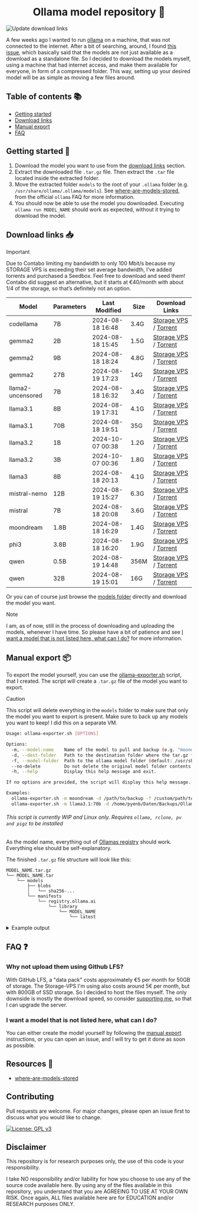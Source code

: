 <h1 align="center">
Ollama model repository 🦙
</h1>

![Update download links](https://github.com/Pyenb/Ollama-models/actions/workflows/main.yaml/badge.svg)

A few weeks ago I wanted to run [ollama](https://github.com/ollama/ollama/) on a machine, that was not connected to the internet. After a bit of searching, around, I found [this issue](https://github.com/ollama/ollama/issues/696), which basically said that the models are not just available as a download as a standalone file. So I decided to download the models myself, using a machine that had internet access, and make them available for everyone, in form of a compressed folder. This way, setting up your desired model will be as simple as moving a few files around.

## Table of contents 📚

- [Getting started](#getting-started-)
- [Download links](#download-links-)
- [Manual export](#manual-export-)
- [FAQ](#faq-)

## Getting started 🚀

1. Download the model you want to use from the [download links](#download-links-) section.
2. Extract the downloaded file `.tar.gz` file. Then extract the `.tar` file located inside the extracted folder.
3. Move the extracted folder `models` to the root of your `.ollama` folder (e.g. `/usr/share/ollama/.ollama/models`). See [where-are-models-stored](https://github.com/ollama/ollama/blob/main/docs/faq.md#where-are-models-stored), from the official `ollama` FAQ for more information.
4. You should now be able to use the model you downloaded. Executing `ollama run MODEL_NAME` should work as expected, without it trying to download the model.

## Download links 📥

> [!IMPORTANT]
> Due to Contabo limiting my bandwidth to only 100 Mbit/s because my STORAGE VPS is exceeding their set average bandwidth, I’ve added torrents and purchased a Seedbox. Feel free to download and seed them! Contabo did suggest an alternative, but it starts at €40/month with about 1/4 of the storage, so that’s definitely not an option.

<!-- MODEL_TABLE_START -->
| Model | Parameters | Last Modified | Size | Download Links |
| --- | --- | --- | --- | --- |
| codellama | 7B | 2024-08-18 16:48 | 3.4G | [Storage VPS](https://data.pyenb.network/Github/Ollama/models/codellama:7b.tar.gz) / [Torrent](https://data.pyenb.network/Github/Ollama/models/torrents/codellama:7b.tar.gz.torrent) |
| gemma2 | 2B | 2024-08-18 15:45 | 1.5G | [Storage VPS](https://data.pyenb.network/Github/Ollama/models/gemma2:2b.tar.gz) / [Torrent](https://data.pyenb.network/Github/Ollama/models/torrents/gemma2:2b.tar.gz.torrent) |
| gemma2 | 9B | 2024-08-18 18:24 | 4.8G | [Storage VPS](https://data.pyenb.network/Github/Ollama/models/gemma2:9b.tar.gz) / [Torrent](https://data.pyenb.network/Github/Ollama/models/torrents/gemma2:9b.tar.gz.torrent) |
| gemma2 | 27B | 2024-08-19 17:23 | 14G | [Storage VPS](https://data.pyenb.network/Github/Ollama/models/gemma2:27b.tar.gz) / [Torrent](https://data.pyenb.network/Github/Ollama/models/torrents/gemma2:27b.tar.gz.torrent) |
| llama2-uncensored | 7B | 2024-08-18 16:32 | 3.4G | [Storage VPS](https://data.pyenb.network/Github/Ollama/models/llama2-uncensored:7b.tar.gz) / [Torrent](https://data.pyenb.network/Github/Ollama/models/torrents/llama2-uncensored:7b.tar.gz.torrent) |
| llama3.1 | 8B | 2024-08-19 17:31 | 4.1G | [Storage VPS](https://data.pyenb.network/Github/Ollama/models/llama3.1:8b.tar.gz) / [Torrent](https://data.pyenb.network/Github/Ollama/models/torrents/llama3.1:8b.tar.gz.torrent) |
| llama3.1 | 70B | 2024-08-18 19:51 | 35G | [Storage VPS](https://data.pyenb.network/Github/Ollama/models/llama3.1:70b.tar.gz) / [Torrent](https://data.pyenb.network/Github/Ollama/models/torrents/llama3.1:70b.tar.gz.torrent) |
| llama3.2 | 1B | 2024-10-07 00:38 | 1.2G | [Storage VPS](https://data.pyenb.network/Github/Ollama/models/llama3.2:1b.tar.gz) / [Torrent](https://data.pyenb.network/Github/Ollama/models/torrents/llama3.2:1b.tar.gz.torrent) |
| llama3.2 | 3B | 2024-10-07 00:36 | 1.8G | [Storage VPS](https://data.pyenb.network/Github/Ollama/models/llama3.2:3b.tar.gz) / [Torrent](https://data.pyenb.network/Github/Ollama/models/torrents/llama3.2:3b.tar.gz.torrent) |
| llama3 | 8B | 2024-08-18 20:13 | 4.1G | [Storage VPS](https://data.pyenb.network/Github/Ollama/models/llama3:8b.tar.gz) / [Torrent](https://data.pyenb.network/Github/Ollama/models/torrents/llama3:8b.tar.gz.torrent) |
| mistral-nemo | 12B | 2024-08-19 15:27 | 6.3G | [Storage VPS](https://data.pyenb.network/Github/Ollama/models/mistral-nemo:12b.tar.gz) / [Torrent](https://data.pyenb.network/Github/Ollama/models/torrents/mistral-nemo:12b.tar.gz.torrent) |
| mistral | 7B | 2024-08-18 20:08 | 3.6G | [Storage VPS](https://data.pyenb.network/Github/Ollama/models/mistral:7b.tar.gz) / [Torrent](https://data.pyenb.network/Github/Ollama/models/torrents/mistral:7b.tar.gz.torrent) |
| moondream | 1.8B | 2024-08-18 16:29 | 1.4G | [Storage VPS](https://data.pyenb.network/Github/Ollama/models/moondream:1.8b.tar.gz) / [Torrent](https://data.pyenb.network/Github/Ollama/models/torrents/moondream:1.8b.tar.gz.torrent) |
| phi3 | 3.8B | 2024-08-18 16:20 | 1.9G | [Storage VPS](https://data.pyenb.network/Github/Ollama/models/phi3:3.8b.tar.gz) / [Torrent](https://data.pyenb.network/Github/Ollama/models/torrents/phi3:3.8b.tar.gz.torrent) |
| qwen | 0.5B | 2024-08-19 14:48 | 356M | [Storage VPS](https://data.pyenb.network/Github/Ollama/models/qwen:0.5b.tar.gz) / [Torrent](https://data.pyenb.network/Github/Ollama/models/torrents/qwen:0.5b.tar.gz.torrent) |
| qwen | 32B | 2024-08-19 15:01 | 16G | [Storage VPS](https://data.pyenb.network/Github/Ollama/models/qwen:32b.tar.gz) / [Torrent](https://data.pyenb.network/Github/Ollama/models/torrents/qwen:32b.tar.gz.torrent) |
<!-- MODEL_TABLE_END -->

Or you can of course just browse the [models folder](https://data.pyenb.network/Github/Ollama/models/) directly and download the model you want.

> [!NOTE]
> I am, as of now, still in the process of downloading and uploading the models, whenever I have time. So please have a bit of patience and see [I want a model that is not listed here, what can I do?](#i-want-a-model-that-is-not-listed-here-what-can-i-do) for more information.

## Manual export 📦

To export the model yourself, you can use the [ollama-exporter.sh](./ollama-exporter.sh) script, that I created. The script will create a `.tar.gz` file of the model you want to export.

> [!CAUTION]
> This script will delete everything in the `models` folder to make sure that only the model you want to export is present. Make sure to back up any models you want to keep! I did this on a separate VM.

```bash
Usage: ollama-exporter.sh [OPTIONS]

Options:
  -m, --model-name    Name of the model to pull and backup (e.g. "moondream", "gemma2:2b", "llama3.1:70b").
  -d, --dest-folder   Path to the destination folder where the tar.gz file will be moved.
  -f, --model-folder  Path to the ollama model folder (default: /usr/share/ollama/.ollama/models).
  --no-delete         Do not delete the original model folder contents after moving.
  -h, --help          Display this help message and exit.

If no options are provided, the script will display this help message.

Examples:
  ollama-exporter.sh -m moondream -d /path/to/backup -f /custom/path/to/models
  ollama-exporter.sh -m llama3.1:70b -d /home/pyenb/Daten/Backups/Ollama/models
```

###### This script is currently WIP and Linux only. Requires `ollama, rclone, pv and pigz` to be installed

As the model name, everything out of [Ollamas registry](https://registry.ollama.com/library) should work. Everything else should be self-explanatory.

The finished `.tar.gz` file structure will look like this:

```plaintext
MODEL_NAME.tar.gz
└── MODEL_NAME.tar
    └── models
        ├── blobs
        │   └── sha256-...
        └── manifests
            └── registry.ollama.ai
                └── library
                    └── MODEL_NAME
                        └── latest
```

<details>
<summary>Example output</summary>

```bash
pyenb@ollama:~$ sudo ./ollama-exporter.sh -m llama3.1:70b -d /home/pyenb/Daten/Backups/Ollama/models
Pulling the Ollama model: llama3.1:70b...
pulling manifest 
pulling a677b4a4b70c... 100% 39 GB                         
pulling 11ce4ee3e170... 100% 1.7 KB                         
pulling 0ba8f0e314b4... 100% 12 KB                         
pulling 56bb8bd477a5... 100% 96 B                         
pulling 654440dac7f3... 100% 486 B                         
verifying sha256 digest 
writing manifest 
removing any unused layers 
success 
Compressing the model folder...
37.2GiB 0:02:41 [ 235MiB/s] [==========================================================================] 100%            
Moving the tar.gz file to the destination folder using rclone...
2024/08/18 19:51:15 NOTICE: Config file "/root/.config/rclone/rclone.conf" not found - using defaults
Transferred:       35.464 GiB / 35.464 GiB, 100%, 1.243 MiB/s, ETA 0s
Checks:                 2 / 2, 100%
Deleted:                1 (files), 0 (dirs)
Renamed:                1
Transferred:            1 / 1, 100%
Elapsed time:      7m36.3s
Press Enter to continue with deletion or Ctrl+C to cancel...
Deleting the original model folder contents...
Model moved and cleaned up successfully.
```

</details>

## FAQ ❓

### Why not upload them using Github LFS?

With GitHub LFS, a "data pack" costs approximately €5 per month for 50GB of storage. The Storage-VPS I'm using also costs around 5€ per month, but with 800GB of SSD storage. So I decided to host the files myself. The only downside is mostly the download speed, so consider [supporting me](https://github.com/sponsors/Pyenb), so that I can upgrade the server.

### I want a model that is not listed here, what can I do?

You can either create the model yourself by following the [manual export](#manual-export) instructions, or you can open an issue, and I will try to get it done as soon as possible.

## Resources 🔗

- [where-are-models-stored](https://github.com/ollama/ollama/blob/main/docs/faq.md#where-are-models-stored)

## Contributing

Pull requests are welcome. For major changes, please open an issue first to discuss what you would like to change.

[![License: GPL v3](https://img.shields.io/badge/License-GPLv3-blue.svg)](https://www.gnu.org/licenses/gpl-3.0)

## Disclaimer

This repository is for research purposes only, the use of this code is your responsibility.

I take NO responsibility and/or liability for how you choose to use any of the source code available here. By using any of the files available in this repository, you understand that you are AGREEING TO USE AT YOUR OWN RISK. Once again, ALL files available here are for EDUCATION and/or RESEARCH purposes ONLY.

